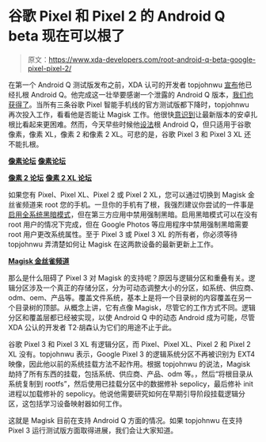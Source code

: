 # 谷歌 Pixel 和 Pixel 2 的 Android Q beta 现在可以根了

> 原文：<https://www.xda-developers.com/root-android-q-beta-google-pixel-pixel-2/>

在第一个 Android Q 测试版发布之前，XDA 认可的开发者 topjohnwu [宣布](https://twitter.com/topjohnwu/status/1102152024232263680)他已经扎根 Android Q。他完成这一壮举要感谢一个泄露的 Android Q 版本，[我们也获得了](https://www.xda-developers.com/android-q-dark-theme-desktop-mode-permission-revamp/)。当所有三条谷歌 Pixel 智能手机线的官方测试版都下降时，topjohnwu 再次投入工作，看看他是否能让 Magisk 工作。他很快[意识到](https://twitter.com/topjohnwu/status/1105947979679191041)让最新版本的安卓扎根比看起来更困难。然而，今天早些时候他[设法](https://twitter.com/topjohnwu/status/1106632329290764288)根 Android Q，但只适用于谷歌像素，像素 XL，像素 2 和像素 2 XL。可悲的是，谷歌 Pixel 3 和 Pixel 3 XL 还不能扎根。

[**像素论坛**](https://forum.xda-developers.com/pixel) [**像素论坛**](https://forum.xda-developers.com/pixel-xl)

[**像素 2 论坛**](https://forum.xda-developers.com/pixel-2) [**像素 2 XL 论坛**](https://forum.xda-developers.com/pixel-2-xl)

如果您有 Pixel、Pixel XL、Pixel 2 或 Pixel 2 XL，您可以通过切换到 Magisk 金丝雀频道来 root 您的手机。一旦你的手机有了根，我强烈建议你尝试的一件事是[启用全系统黑暗模式](https://www.xda-developers.com/android-q-toggle-dark-theme/)，但在第三方应用中禁用强制黑暗。启用黑暗模式可以在没有 root 用户的情况下完成，但在 Google Photos 等应用程序中禁用强制黑暗需要 root 用户更改系统属性。至于 Pixel 3 或 Pixel 3 XL 的所有者，你必须等待 topjohnwu 弄清楚如何让 Magisk 在这两款设备的最新更新上工作。

[**Magisk 金丝雀频道**](https://forum.xda-developers.com/apps/magisk/dev-magisk-canary-channel-bleeding-edge-t3839337)

那么是什么阻碍了 Pixel 3 对 Magisk 的支持呢？原因与逻辑分区和重叠有关。逻辑分区涉及一个真正的存储分区，分为可动态调整大小的分区，如系统、供应商、odm、oem、产品等。覆盖文件系统，基本上是将一个目录树的内容覆盖在另一个目录树的顶部。从概念上讲，它有点像 Magisk，尽管它的工作方式不同。逻辑分区和覆盖层都已经被实现，以使 Android Q 中的动态 Android 成为可能，尽管 XDA 公认的开发者 T2·胡森认为它们的用途不止于此。

谷歌 Pixel 3 和 Pixel 3 XL 有逻辑分区，而 Pixel、Pixel XL、Pixel 2 和 Pixel 2 XL 没有。topjohnwu 表示，Google Pixel 3 的逻辑系统分区不再被识别为 EXT4 映像，因此他以前的系统挂载方法不起作用。根据 topjohnwu 的说法，Magisk 劫持了所有东西的挂载，包括系统、供应商、产品、odm 等。，然后“将根目录从系统复制到 rootfs”，然后使用已挂载分区中的数据修补 sepolicy，最后修补 init 进程以加载修补的 sepolicy。他说他需要研究如何在早期引导阶段挂载逻辑分区，这包括学习设备映射器如何工作。

这就是 Magisk 目前在支持 Android Q 方面的情况。如果 topjohnwu 在支持 Pixel 3 运行测试版方面取得进展，我们会让大家知道。